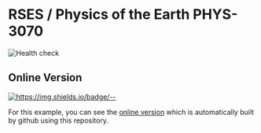 # RSES / Physics of the Earth PHYS-3070

![Health check](https://github.com/ANU-RSES-Education/PHYS-3070/workflows/Health%20check/badge.svg)

## Online Version

[![https://img.shields.io/badge/<LABEL>-<MESSAGE>-<COLOR>](https://img.shields.io/badge/PHYS3070-Course_Notes-blue)](https://ANU-RSES-Education.github.io/PHYS-3070/book)

For this example, you can see the [online version](https://anu-rses-education.github.io/PHYS-3070/index.html) which is automatically built by github using this repository.
<!--
## Try out the Jupyterhub


You can launch this example particular example to try it out by clicking on this link. Your work is persistent.

[![https://img.shields.io/badge/<LABEL>-<MESSAGE>-<COLOR>](https://img.shields.io/badge/Launch-Demo-blue)](https://phys3070-2021.rses.underworldcloud.org/hub/user-redirect/git-pull?repo=https://github.com/ANU-RSES-Education/PHYS-3070&urlpath=tree/PHYS-3070/StartHere.ipynb&branch=master)
-->

<!--

## Administration tasks

If the hub has a signup page it can be reached here:

[![Signup](https://img.shields.io/badge/User-Signup-blue)](https://test.rses.underworldcloud.org/hub/signup)

And the corresponding page for an admin user to authorise the users after they sign-up is

[![Authorize](https://img.shields.io/badge/Admin-Authorize-Red)](https://test.rses.underworldcloud.org/hub/authorize)

-->

<!--
Admin users have access to the hub control panel to shut down wayward servers and add / remove users.

[![ControlPanel](https://img.shields.io/badge/Admin-HubControlPanel-Red)](https://phys3070-2021.rses.underworldcloud.org/hub/admin)


To make a "binder-like" link to a files in a repository on this droplet, you can read the [nbgitpuller documentation](https://jupyterhub.github.io/nbgitpuller/link.html) or fill out a form here:

 [![https://img.shields.io/badge/<LABEL>-<MESSAGE>-<COLOR>](https://img.shields.io/badge/Admin-LinkMaker-Red)](https://jupyterhub.github.io/nbgitpuller/link.html?hub=https://phys3070-2021.rses.underworldcloud.org&repo=https://github.com/ANU-RSES-Education/PHYS-3070)
-->
